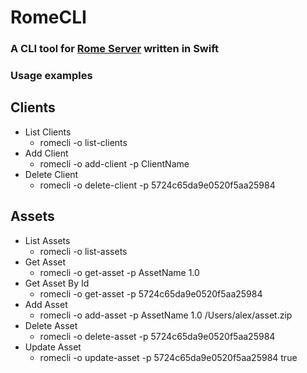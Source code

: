 # RomeCLI
### A CLI tool for [Rome Server](https://github.com/146BC/Rome) written in Swift

### Usage examples

## Clients

- List Clients
    - romecli -o list-clients
- Add Client
    - romecli -o add-client -p ClientName
- Delete Client
    - romecli -o delete-client -p 5724c65da9e0520f5aa25984

## Assets

- List Assets
    - romecli -o list-assets
- Get Asset
    - romecli -o get-asset -p AssetName 1.0
- Get Asset By Id
    - romecli -o get-asset -p 5724c65da9e0520f5aa25984
- Add Asset
    - romecli -o add-asset -p AssetName 1.0 /Users/alex/asset.zip
- Delete Asset
    - romecli -o delete-asset -p 5724c65da9e0520f5aa25984
- Update Asset
    - romecli -o update-asset -p 5724c65da9e0520f5aa25984 true